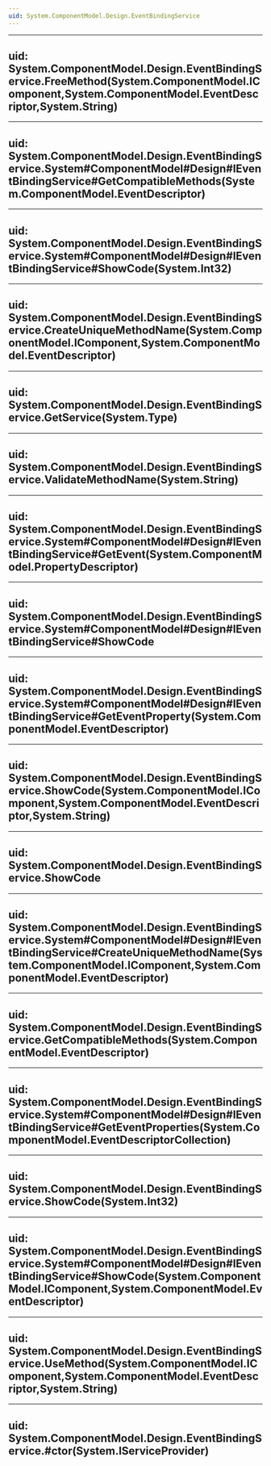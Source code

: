 ```yaml
---
uid: System.ComponentModel.Design.EventBindingService
---
```


---
uid: System.ComponentModel.Design.EventBindingService.FreeMethod(System.ComponentModel.IComponent,System.ComponentModel.EventDescriptor,System.String)
---

---
uid: System.ComponentModel.Design.EventBindingService.System#ComponentModel#Design#IEventBindingService#GetCompatibleMethods(System.ComponentModel.EventDescriptor)
---

---
uid: System.ComponentModel.Design.EventBindingService.System#ComponentModel#Design#IEventBindingService#ShowCode(System.Int32)
---

---
uid: System.ComponentModel.Design.EventBindingService.CreateUniqueMethodName(System.ComponentModel.IComponent,System.ComponentModel.EventDescriptor)
---

---
uid: System.ComponentModel.Design.EventBindingService.GetService(System.Type)
---

---
uid: System.ComponentModel.Design.EventBindingService.ValidateMethodName(System.String)
---

---
uid: System.ComponentModel.Design.EventBindingService.System#ComponentModel#Design#IEventBindingService#GetEvent(System.ComponentModel.PropertyDescriptor)
---

---
uid: System.ComponentModel.Design.EventBindingService.System#ComponentModel#Design#IEventBindingService#ShowCode
---

---
uid: System.ComponentModel.Design.EventBindingService.System#ComponentModel#Design#IEventBindingService#GetEventProperty(System.ComponentModel.EventDescriptor)
---

---
uid: System.ComponentModel.Design.EventBindingService.ShowCode(System.ComponentModel.IComponent,System.ComponentModel.EventDescriptor,System.String)
---

---
uid: System.ComponentModel.Design.EventBindingService.ShowCode
---

---
uid: System.ComponentModel.Design.EventBindingService.System#ComponentModel#Design#IEventBindingService#CreateUniqueMethodName(System.ComponentModel.IComponent,System.ComponentModel.EventDescriptor)
---

---
uid: System.ComponentModel.Design.EventBindingService.GetCompatibleMethods(System.ComponentModel.EventDescriptor)
---

---
uid: System.ComponentModel.Design.EventBindingService.System#ComponentModel#Design#IEventBindingService#GetEventProperties(System.ComponentModel.EventDescriptorCollection)
---

---
uid: System.ComponentModel.Design.EventBindingService.ShowCode(System.Int32)
---

---
uid: System.ComponentModel.Design.EventBindingService.System#ComponentModel#Design#IEventBindingService#ShowCode(System.ComponentModel.IComponent,System.ComponentModel.EventDescriptor)
---

---
uid: System.ComponentModel.Design.EventBindingService.UseMethod(System.ComponentModel.IComponent,System.ComponentModel.EventDescriptor,System.String)
---

---
uid: System.ComponentModel.Design.EventBindingService.#ctor(System.IServiceProvider)
---

